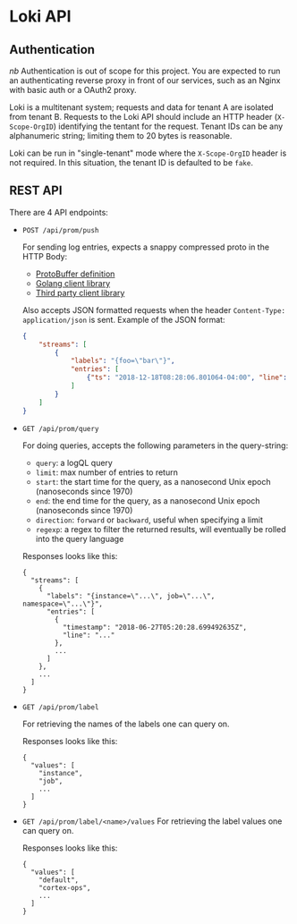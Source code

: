 # Loki API

## Authentication

*nb* Authentication is out of scope for this project.
You are expected to run an authenticating reverse proxy in front of our services, such as an Nginx with basic auth or a OAuth2 proxy.

Loki is a multitenant system; requests and data for tenant A are isolated from tenant B.
Requests to the Loki API should include an HTTP header (`X-Scope-OrgID`) identifying the tentant for the request.
Tenant IDs can be any alphanumeric string; limiting them to 20 bytes is reasonable.

Loki can be run in "single-tenant" mode where the `X-Scope-OrgID` header is not required.
In this situation, the tenant ID is defaulted to be `fake`.

## REST API

There are 4 API endpoints:

- `POST /api/prom/push`

  For sending log entries, expects a snappy compressed proto in the HTTP Body:

  - [ProtoBuffer definition](/pkg/logproto/logproto.proto)
  - [Golang client library](/pkg/promtail/client.go)
  - [Third party client library](https://github.com/afiskon/promtail-client)

  Also accepts JSON formatted requests when the header `Content-Type: application/json` is sent.  Example of the JSON format:

  ```json
  {
      "streams": [
          {
              "labels": "{foo=\"bar\"}",
              "entries": [
                  {"ts": "2018-12-18T08:28:06.801064-04:00", "line": "baz"}
              ]
          }
      ]
  }
  ```

- `GET /api/prom/query`

  For doing queries, accepts the following parameters in the query-string:
  - `query`: a logQL query
  - `limit`: max number of entries to return
  - `start`: the start time for the query, as a nanosecond Unix epoch (nanoseconds since 1970)
  - `end`: the end time for the query, as a nanosecond Unix epoch (nanoseconds since 1970)
  - `direction`: `forward` or `backward`, useful when specifying a limit
  - `regexp`: a regex to filter the returned results, will eventually be rolled into the query language

  Responses looks like this:
  ```
  {
    "streams": [
      {
        "labels": "{instance=\"...\", job=\"...\", namespace=\"...\"}",
        "entries": [
          {
            "timestamp": "2018-06-27T05:20:28.699492635Z",
            "line": "..."
          },
          ...
        ]
      },
      ...
    ]
  }
  ```

- `GET /api/prom/label`

  For retrieving the names of the labels one can query on.

  Responses looks like this:
  ```
  {
    "values": [
      "instance",
      "job",
      ...
    ]
  }
  ```

- `GET /api/prom/label/<name>/values`
  For retrieving the label values one can query on.

  Responses looks like this:
  ```
  {
    "values": [
      "default",
      "cortex-ops",
      ...
    ]
  }
  ```
